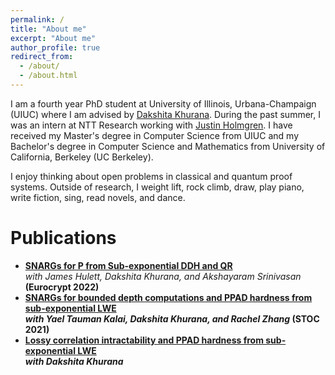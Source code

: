 ```yaml
---
permalink: /
title: "About me"
excerpt: "About me"
author_profile: true
redirect_from:
  - /about/
  - /about.html
---
```


I am a fourth year PhD student at University of Illinois, Urbana-Champaign (UIUC) where I am advised by [Dakshita Khurana](https://www.dakshitakhurana.com/). During the past summer, I was an intern at NTT Research working with [Justin Holmgren](https://justinholmgren.com/). I have received my Master's degree in Computer Science from UIUC and my Bachelor's degree in Computer Science and Mathematics from University of California, Berkeley (UC Berkeley).

<!-- I am a fourth year PhD student at University of Illinois, Urbana-Champaign (UIUC) where I am advised by <a href="https://www.dakshitakhurana.com/" style="color: SlateBlue; text-decoration: underline;">Dakshita Khurana</a>. During the past summer, I was an intern at NTT Research working with <a href="https://justinholmgren.com/" style="color: SlateBlue; text-decoration: underline;">Justin Holmgren</a>. Additionally, I have received my Master's degree in Computer Science from UIUC and my Bachelor's degree in Computer Science and Mathematics from University of California, Berkeley (UC Berkeley). -->

I enjoy thinking about open problems in classical and quantum proof systems. Outside of research, I weight lift, rock climb, draw, play piano, write fiction, sing, read novels, and dance.
<!-- ride horseback, play basketball, run, swim -->

# Publications
- <b>[SNARGs for P from Sub-exponential DDH and QR](https://eprint.iacr.org/2022/353)</b>  
_with James Hulett, Dakshita Khurana, and Akshayaram Srinivasan_ <b>(Eurocrypt 2022)</b>
- <b>[SNARGs for bounded depth computations and PPAD hardness from sub-exponential LWE](https://eprint.iacr.org/2020/980)  
_with Yael Tauman Kalai, Dakshita Khurana, and Rachel Zhang_ <b>(STOC 2021)</b>
- <b>[Lossy correlation intractability and PPAD hardness from sub-exponential LWE](https://eprint.iacr.org/2020/911)</b>  
_with Dakshita Khurana_

<!-- - <a href="https://eprint.iacr.org/2022/353" style="color: SlateBlue;"><b>SNARGs for P from Sub-exponential DDH and QR</b></a>  
_with James Hulett, Dakshita Khurana, and Akshayaram Srinivasan_ <b>(Eurocrypt 2022)</b>
- <a href="https://eprint.iacr.org/2020/980" style="color: SlateBlue;"><b>SNARGs for bounded depth computations and PPAD hardness from sub-exponential LWE</b></a>  
_with Yael Tauman Kalai, Dakshita Khurana, and Rachel Zhang_ <b>(STOC 2021)</b>
- <a href="https://eprint.iacr.org/2020/911" style="color: SlateBlue;"><b>Lossy correlation intractability and PPAD hardness from sub-exponential LWE</b></a>  
_with Dakshita Khurana_ -->

<!-- This is the front page of a website that is powered by the [academicpages template](https://github.com/academicpages/academicpages.github.io) and hosted on GitHub pages. [GitHub pages](https://pages.github.com) is a free service in which websites are built and hosted from code and data stored in a GitHub repository, automatically updating when a new commit is made to the respository. This template was forked from the [Minimal Mistakes Jekyll Theme](https://mmistakes.github.io/minimal-mistakes/) created by Michael Rose, and then extended to support the kinds of content that academics have: publications, talks, teaching, a portfolio, blog posts, and a dynamically-generated CV. You can fork [this repository](https://github.com/academicpages/academicpages.github.io) right now, modify the configuration and markdown files, add your own PDFs and other content, and have your own site for free, with no ads! An older version of this template powers my own personal website at [stuartgeiger.com](http://stuartgeiger.com), which uses [this Github repository](https://github.com/staeiou/staeiou.github.io).

A data-driven personal website
======
Like many other Jekyll-based GitHub Pages templates, academicpages makes you separate the website's content from its form. The content & metadata of your website are in structured markdown files, while various other files constitute the theme, specifying how to transform that content & metadata into HTML pages. You keep these various markdown (.md), YAML (.yml), HTML, and CSS files in a public GitHub repository. Each time you commit and push an update to the repository, the [GitHub pages](https://pages.github.com/) service creates static HTML pages based on these files, which are hosted on GitHub's servers free of charge.

Many of the features of dynamic content management systems (like Wordpress) can be achieved in this fashion, using a fraction of the computational resources and with far less vulnerability to hacking and DDoSing. You can also modify the theme to your heart's content without touching the content of your site. If you get to a point where you've broken something in Jekyll/HTML/CSS beyond repair, your markdown files describing your talks, publications, etc. are safe. You can rollback the changes or even delete the repository and start over -- just be sure to save the markdown files! Finally, you can also write scripts that process the structured data on the site, such as [this one](https://github.com/academicpages/academicpages.github.io/blob/master/talkmap.ipynb) that analyzes metadata in pages about talks to display [a map of every location you've given a talk](https://academicpages.github.io/talkmap.html).

Getting started
======
1. Register a GitHub account if you don't have one and confirm your e-mail (required!)
1. Fork [this repository](https://github.com/academicpages/academicpages.github.io) by clicking the "fork" button in the top right.
1. Go to the repository's settings (rightmost item in the tabs that start with "Code", should be below "Unwatch"). Rename the repository "[your GitHub username].github.io", which will also be your website's URL.
1. Set site-wide configuration and create content & metadata (see below -- also see [this set of diffs](http://archive.is/3TPas) showing what files were changed to set up [an example site](https://getorg-testacct.github.io) for a user with the username "getorg-testacct")
1. Upload any files (like PDFs, .zip files, etc.) to the files/ directory. They will appear at https://[your GitHub username].github.io/files/example.pdf.  
1. Check status by going to the repository settings, in the "GitHub pages" section

Site-wide configuration
------
The main configuration file for the site is in the base directory in [_config.yml](https://github.com/academicpages/academicpages.github.io/blob/master/_config.yml), which defines the content in the sidebars and other site-wide features. You will need to replace the default variables with ones about yourself and your site's github repository. The configuration file for the top menu is in [_data/navigation.yml](https://github.com/academicpages/academicpages.github.io/blob/master/_data/navigation.yml). For example, if you don't have a portfolio or blog posts, you can remove those items from that navigation.yml file to remove them from the header.

Create content & metadata
------
For site content, there is one markdown file for each type of content, which are stored in directories like _publications, _talks, _posts, _teaching, or _pages. For example, each talk is a markdown file in the [_talks directory](https://github.com/academicpages/academicpages.github.io/tree/master/_talks). At the top of each markdown file is structured data in YAML about the talk, which the theme will parse to do lots of cool stuff. The same structured data about a talk is used to generate the list of talks on the [Talks page](https://academicpages.github.io/talks), each [individual page](https://academicpages.github.io/talks/2012-03-01-talk-1) for specific talks, the talks section for the [CV page](https://academicpages.github.io/cv), and the [map of places you've given a talk](https://academicpages.github.io/talkmap.html) (if you run this [python file](https://github.com/academicpages/academicpages.github.io/blob/master/talkmap.py) or [Jupyter notebook](https://github.com/academicpages/academicpages.github.io/blob/master/talkmap.ipynb), which creates the HTML for the map based on the contents of the _talks directory).

**Markdown generator**

I have also created [a set of Jupyter notebooks](https://github.com/academicpages/academicpages.github.io/tree/master/markdown_generator
) that converts a CSV containing structured data about talks or presentations into individual markdown files that will be properly formatted for the academicpages template. The sample CSVs in that directory are the ones I used to create my own personal website at stuartgeiger.com. My usual workflow is that I keep a spreadsheet of my publications and talks, then run the code in these notebooks to generate the markdown files, then commit and push them to the GitHub repository.

How to edit your site's GitHub repository
------
Many people use a git client to create files on their local computer and then push them to GitHub's servers. If you are not familiar with git, you can directly edit these configuration and markdown files directly in the github.com interface. Navigate to a file (like [this one](https://github.com/academicpages/academicpages.github.io/blob/master/_talks/2012-03-01-talk-1.md) and click the pencil icon in the top right of the content preview (to the right of the "Raw | Blame | History" buttons). You can delete a file by clicking the trashcan icon to the right of the pencil icon. You can also create new files or upload files by navigating to a directory and clicking the "Create new file" or "Upload files" buttons.

Example: editing a markdown file for a talk
![Editing a markdown file for a talk](/images/editing-talk.png)

For more info
------
More info about configuring academicpages can be found in [the guide](https://academicpages.github.io/markdown/). The [guides for the Minimal Mistakes theme](https://mmistakes.github.io/minimal-mistakes/docs/configuration/) (which this theme was forked from) might also be helpful. -->
